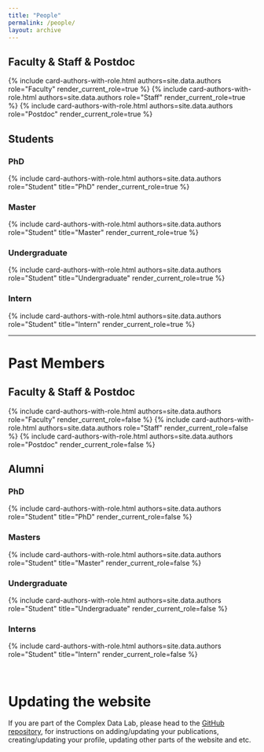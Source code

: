 ```yaml
---
title: "People"
permalink: /people/
layout: archive
---
```


## Faculty & Staff & Postdoc

{% include card-authors-with-role.html authors=site.data.authors role="Faculty" render_current_role=true %}
{% include card-authors-with-role.html authors=site.data.authors role="Staff" render_current_role=true %}
{% include card-authors-with-role.html authors=site.data.authors role="Postdoc" render_current_role=true %}

## Students

### PhD 

{% include card-authors-with-role.html authors=site.data.authors role="Student" title="PhD" render_current_role=true %}

### Master

{% include card-authors-with-role.html authors=site.data.authors role="Student" title="Master" render_current_role=true %}

### Undergraduate

{% include card-authors-with-role.html authors=site.data.authors role="Student" title="Undergraduate" render_current_role=true %}

### Intern

{% include card-authors-with-role.html authors=site.data.authors role="Student" title="Intern" render_current_role=true %}

---

# Past Members

## Faculty & Staff & Postdoc

{% include card-authors-with-role.html authors=site.data.authors role="Faculty" render_current_role=false %}
{% include card-authors-with-role.html authors=site.data.authors role="Staff" render_current_role=false %}
{% include card-authors-with-role.html authors=site.data.authors role="Postdoc" render_current_role=false %}

## Alumni

### PhD

{% include card-authors-with-role.html authors=site.data.authors role="Student" title="PhD" render_current_role=false %}

### Masters

{% include card-authors-with-role.html authors=site.data.authors role="Student" title="Master" render_current_role=false %}

### Undergraduate

{% include card-authors-with-role.html authors=site.data.authors role="Student" title="Undergraduate" render_current_role=false %}

### Interns

{% include card-authors-with-role.html authors=site.data.authors role="Student" title="Intern" render_current_role=false %}

<br/>

# Updating the website

If you are part of the Complex Data Lab, please head to the [GitHub repository](https://github.com/ComplexData-MILA/ComplexDataLab-Mila-McGill), for instructions on adding/updating your publications, creating/updating your profile, updating other parts of the website and etc.